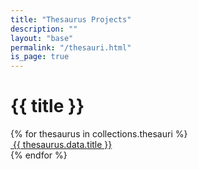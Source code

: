 ```yaml
---
title: "Thesaurus Projects"
description: ""
layout: "base"
permalink: "/thesauri.html"
is_page: true
---
```

<h1 class="max-w-xl text-3xl uppercase md:pt-12 pt-6 pb-2 tracking-wide">{{ title }}</h1>
<div class="wavy bg-coffee basis-full h-12 w-3/4 mx-auto md:mx-0 mb-8"></div>

<div class="flex flex-wrap justify-center md:justify-start md:gap-8 gap-6 my-4">
{% for thesaurus in collections.thesauri %}
  <a class="group" href="{{ '/thesauri' | url }}/{{ thesaurus.data.tID }}">
    <div class="mx-auto text-center">
      <img alt="" src="{{ thesaurus.data.image | url }}" class="group-hover:drop-shadow-lg drop-shadow-md object-cover h-32 w-48 rounded-3xl mx-auto mb-4"/>
      <span class="mt-4 text-coyote font-semibold border-b-2 border-transparent group-hover:border-coyote">{{ thesaurus.data.title }}</span>
    </div>
  </a>
  {% endfor %}
</div>